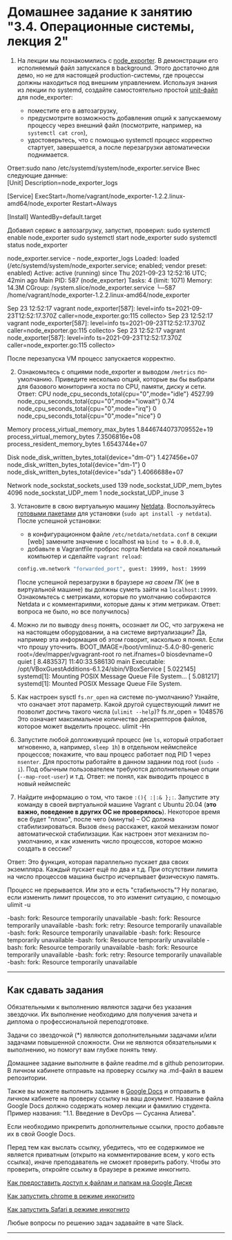 # Домашнее задание к занятию "3.4. Операционные системы, лекция 2"

1. На лекции мы познакомились с [node_exporter](https://github.com/prometheus/node_exporter/releases). В демонстрации его исполняемый файл запускался в background. Этого достаточно для демо, но не для настоящей production-системы, где процессы должны находиться под внешним управлением. Используя знания из лекции по systemd, создайте самостоятельно простой [unit-файл](https://www.freedesktop.org/software/systemd/man/systemd.service.html) для node_exporter:

    * поместите его в автозагрузку,
    * предусмотрите возможность добавления опций к запускаемому процессу через внешний файл (посмотрите, например, на `systemctl cat cron`),
    * удостоверьтесь, что с помощью systemctl процесс корректно стартует, завершается, а после перезагрузки автоматически поднимается.
    
Ответ:sudo nano /etc/systemd/system/node_exporter.service
Внес следующие данные:                                 
[Unit]
Description=node_exporter_logs

[Service]
ExecStart=/home/vagrant/node_exporter-1.2.2.linux-amd64/node_exporter
Restart=Always

[Install]
WantedBy=default.target

Добавил сервис в автозагрузку, запустил, проверил:
sudo systemctl enable node_exporter
sudo systemctl start node_exporter
sudo systemctl status node_exporter

 node_exporter.service - node_exporter_logs
     Loaded: loaded (/etc/systemd/system/node_exporter.service; enabled; vendor preset: enabled)
     Active: active (running) since Thu 2021-09-23 12:52:16 UTC; 42min ago
   Main PID: 587 (node_exporter)
      Tasks: 4 (limit: 1071)
     Memory: 14.3M
     CGroup: /system.slice/node_exporter.service
             └─587 /home/vagrant/node_exporter-1.2.2.linux-amd64/node_exporter

Sep 23 12:52:17 vagrant node_exporter[587]: level=info ts=2021-09-23T12:52:17.370Z caller=node_exporter.go:115 collecto>
Sep 23 12:52:17 vagrant node_exporter[587]: level=info ts=2021-09-23T12:52:17.370Z caller=node_exporter.go:115 collecto>
Sep 23 12:52:17 vagrant node_exporter[587]: level=info ts=2021-09-23T12:52:17.370Z caller=node_exporter.go:115 collecto>

После перезапуска VM процесс запускается корректно.

2. Ознакомьтесь с опциями node_exporter и выводом `/metrics` по-умолчанию. Приведите несколько опций, которые вы бы выбрали для базового мониторинга хоста по CPU, памяти, диску и сети.
Ответ: CPU
node_cpu_seconds_total{cpu="0",mode="idle"} 4527.99
node_cpu_seconds_total{cpu="0",mode="iowait"} 0.74
node_cpu_seconds_total{cpu="0",mode="irq"} 0
node_cpu_seconds_total{cpu="0",mode="nice"} 0

Memory
process_virtual_memory_max_bytes 1.8446744073709552e+19
process_virtual_memory_bytes 7.3506816e+08
process_resident_memory_bytes 1.6543744e+07

Disk
node_disk_written_bytes_total{device="dm-0"} 1.427456e+07
node_disk_written_bytes_total{device="dm-1"} 0
node_disk_written_bytes_total{device="sda"} 1.4066688e+07

Network
node_sockstat_sockets_used 139
node_sockstat_UDP_mem_bytes 4096
node_sockstat_UDP_mem 1
node_sockstat_UDP_inuse 3

3. Установите в свою виртуальную машину [Netdata](https://github.com/netdata/netdata). Воспользуйтесь [готовыми пакетами](https://packagecloud.io/netdata/netdata/install) для установки (`sudo apt install -y netdata`). После успешной установки:
    * в конфигурационном файле `/etc/netdata/netdata.conf` в секции [web] замените значение с localhost на `bind to = 0.0.0.0`,
    * добавьте в Vagrantfile проброс порта Netdata на свой локальный компьютер и сделайте `vagrant reload`:

    ```bash
    config.vm.network "forwarded_port", guest: 19999, host: 19999
    ```

    После успешной перезагрузки в браузере *на своем ПК* (не в виртуальной машине) вы должны суметь зайти на `localhost:19999`. Ознакомьтесь с метриками, которые по умолчанию собираются Netdata и с комментариями, которые даны к этим метрикам.
Ответ: вопроса не было, но все получилось)

4. Можно ли по выводу `dmesg` понять, осознает ли ОС, что загружена не на настоящем оборудовании, а на системе виртуализации?
Да, например эта информация об этом говорит, насколько я понял. Если что прошу уточнить.
BOOT_IMAGE=/boot/vmlinuz-5.4.0-80-generic root=/dev/mapper/vgvagrant-root ro net.ifnames=0 biosdevname=0 quiet
[    8.483537] 11:40:33.586130 main     Executable: /opt/VBoxGuestAdditions-6.1.24/sbin/VBoxService
[    5.022145] systemd[1]: Mounting POSIX Message Queue File System...
[    5.081217] systemd[1]: Mounted POSIX Message Queue File System.

5. Как настроен sysctl `fs.nr_open` на системе по-умолчанию? Узнайте, что означает этот параметр. Какой другой существующий лимит не позволит достичь такого числа (`ulimit --help`)?
fs.nr_open = 1048576 
Это означает максимальное количество дескрипторов файлов, которое может выделить процесс.
ulimit -Hn

6. Запустите любой долгоживущий процесс (не `ls`, который отработает мгновенно, а, например, `sleep 1h`) в отдельном неймспейсе процессов; покажите, что ваш процесс работает под PID 1 через `nsenter`. Для простоты работайте в данном задании под root (`sudo -i`). Под обычным пользователем требуются дополнительные опции (`--map-root-user`) и т.д.
Ответ: не понял, как выводить процесс в новый неймспейс

7. Найдите информацию о том, что такое `:(){ :|:& };:`. Запустите эту команду в своей виртуальной машине Vagrant с Ubuntu 20.04 (**это важно, поведение в других ОС не проверялось**). Некоторое время все будет "плохо", после чего (минуты) – ОС должна стабилизироваться. Вызов `dmesg` расскажет, какой механизм помог автоматической стабилизации. Как настроен этот механизм по-умолчанию, и как изменить число процессов, которое можно создать в сессии?

Ответ: Это функция, которая параллельно пускает два своих экземпляра. Каждый пускает ещё по два и т.д. При отсутствии лимита на число процессов машина быстро исчерпывает физическую память.

Процесс не прерывается. Или это и есть "стабильность"? Ну полагаю, если изменить лимит процессов, то это изменит ситуацию, с помощью ulimit -u 

-bash: fork: Resource temporarily unavailable
-bash: fork: Resource temporarily unavailable
-bash: fork: retry: Resource temporarily unavailable
-bash: fork: Resource temporarily unavailable
-bash: fork: Resource temporarily unavailable
-bash: fork: Resource temporarily unavailable
-bash: fork: Resource temporarily unavailable
-bash: fork: Resource temporarily unavailable
-bash: fork: retry: Resource temporarily unavailable
-bash: fork: Resource temporarily unavailable

 ---

## Как сдавать задания

Обязательными к выполнению являются задачи без указания звездочки. Их выполнение необходимо для получения зачета и диплома о профессиональной переподготовке.

Задачи со звездочкой (*) являются дополнительными задачами и/или задачами повышенной сложности. Они не являются обязательными к выполнению, но помогут вам глубже понять тему.

Домашнее задание выполните в файле readme.md в github репозитории. В личном кабинете отправьте на проверку ссылку на .md-файл в вашем репозитории.

Также вы можете выполнить задание в [Google Docs](https://docs.google.com/document/u/0/?tgif=d) и отправить в личном кабинете на проверку ссылку на ваш документ.
Название файла Google Docs должно содержать номер лекции и фамилию студента. Пример названия: "1.1. Введение в DevOps — Сусанна Алиева".

Если необходимо прикрепить дополнительные ссылки, просто добавьте их в свой Google Docs.

Перед тем как выслать ссылку, убедитесь, что ее содержимое не является приватным (открыто на комментирование всем, у кого есть ссылка), иначе преподаватель не сможет проверить работу. Чтобы это проверить, откройте ссылку в браузере в режиме инкогнито.

[Как предоставить доступ к файлам и папкам на Google Диске](https://support.google.com/docs/answer/2494822?hl=ru&co=GENIE.Platform%3DDesktop)

[Как запустить chrome в режиме инкогнито ](https://support.google.com/chrome/answer/95464?co=GENIE.Platform%3DDesktop&hl=ru)

[Как запустить  Safari в режиме инкогнито ](https://support.apple.com/ru-ru/guide/safari/ibrw1069/mac)

Любые вопросы по решению задач задавайте в чате Slack.

---

